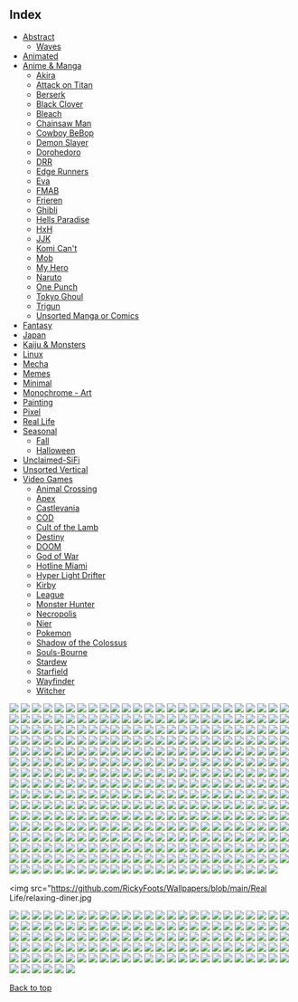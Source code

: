 
## Index

- [Abstract](https://github.com/RickyFoots/Wallpapers/blob/main/zz%20pages%20zz/Abstract.md)
  - [Waves](https://github.com/RickyFoots/Wallpapers/blob/main/zz%20pages%20zz/Waves.md)
- [Animated](https://github.com/RickyFoots/Wallpapers/blob/main/zz%20pages%20zz/Animated.md)
- [Anime & Manga](https://github.com/RickyFoots/Wallpapers/blob/main/zz%20pages%20zz/Anime-&-Manga.md)
  - [Akira](https://github.com/RickyFoots/Wallpapers/blob/main/zz%20pages%20zz/Akira.md)
  - [Attack on Titan](https://github.com/RickyFoots/Wallpapers/blob/main/zz%20pages%20zz/Attack-on-Titan.md)
  - [Berserk](https://github.com/RickyFoots/Wallpapers/blob/main/zz%20pages%20zz/Berserk.md)
  - [Black Clover](https://github.com/RickyFoots/Wallpapers/blob/main/zz%20pages%20zz/Black-Clover.md)
  - [Bleach](https://github.com/RickyFoots/Wallpapers/blob/main/zz%20pages%20zz/Bleach.md)
  - [Chainsaw Man](https://github.com/RickyFoots/Wallpapers/blob/main/zz%20pages%20zz/Chainsaw-Man.md)
  - [Cowboy BeBop](https://github.com/RickyFoots/Wallpapers/blob/main/zz%20pages%20zz/Cowboy-BeBop.md)
  - [Demon Slayer](https://github.com/RickyFoots/Wallpapers/blob/main/zz%20pages%20zz/Demon-Slayer.md)
  - [Dorohedoro](https://github.com/RickyFoots/Wallpapers/blob/main/zz%20pages%20zz/Dorohedoro.md)
  - [DRR](https://github.com/RickyFoots/Wallpapers/blob/main/zz%20pages%20zz/DRR.md)
  - [Edge Runners](https://github.com/RickyFoots/Wallpapers/blob/main/zz%20pages%20zz/Edge-Runners.md)
  - [Eva](https://github.com/RickyFoots/Wallpapers/blob/main/zz%20pages%20zz/Eva.md)
  - [FMAB](https://github.com/RickyFoots/Wallpapers/blob/main/zz%20pages%20zz/FMAB.md)
  - [Frieren](https://github.com/RickyFoots/Wallpapers/blob/main/zz%20pages%20zz/Frieren.md)
  - [Ghibli](https://github.com/RickyFoots/Wallpapers/blob/main/zz%20pages%20zz/Ghibli.md)
  - [Hells Paradise](https://github.com/RickyFoots/Wallpapers/blob/main/zz%20pages%20zz/Hells-Paradise.md)
  - [HxH](https://github.com/RickyFoots/Wallpapers/blob/main/zz%20pages%20zz/HxH.md)
  - [JJK](https://github.com/RickyFoots/Wallpapers/blob/main/zz%20pages%20zz/JJK.md)
  - [Komi Can't](https://github.com/RickyFoots/Wallpapers/blob/main/zz%20pages%20zz/Komi-Can't.md)
  - [Mob](https://github.com/RickyFoots/Wallpapers/blob/main/zz%20pages%20zz/Mob.md)
  - [My Hero](https://github.com/RickyFoots/Wallpapers/blob/main/zz%20pages%20zz/My-Hero.md)
  - [Naruto](https://github.com/RickyFoots/Wallpapers/blob/main/zz%20pages%20zz/Naruto.md)
  - [One Punch](https://github.com/RickyFoots/Wallpapers/blob/main/zz%20pages%20zz/One-Punch.md)
  - [Tokyo Ghoul](https://github.com/RickyFoots/Wallpapers/blob/main/zz%20pages%20zz/Tokyo-Ghoul.md)
  - [Trigun](https://github.com/RickyFoots/Wallpapers/blob/main/zz%20pages%20zz/Trigun.md)
  - [Unsorted Manga or Comics](https://github.com/RickyFoots/Wallpapers/blob/main/zz%20pages%20zz/Unsorted-Manga-or-Comics.md)
- [Fantasy](https://github.com/RickyFoots/Wallpapers/blob/main/zz%20pages%20zz/Fantasy.md)
- [Japan](https://github.com/RickyFoots/Wallpapers/blob/main/zz%20pages%20zz/Japan.md)
- [Kaiju & Monsters](https://github.com/RickyFoots/Wallpapers/blob/main/zz%20pages%20zz/Kaiju-&-Monsters.md)
- [Linux](https://github.com/RickyFoots/Wallpapers/blob/main/zz%20pages%20zz/Linux.md)
- [Mecha](https://github.com/RickyFoots/Wallpapers/blob/main/zz%20pages%20zz/Mecha.md)
- [Memes](https://github.com/RickyFoots/Wallpapers/blob/main/zz%20pages%20zz/Memes.md)
- [Minimal](https://github.com/RickyFoots/Wallpapers/blob/main/zz%20pages%20zz/Minimal.md)
- [Monochrome - Art](https://github.com/RickyFoots/Wallpapers/blob/main/zz%20pages%20zz/Monochrome-Art.md)
- [Painting](https://github.com/RickyFoots/Wallpapers/blob/main/zz%20pages%20zz/Painting.md)
- [Pixel](https://github.com/RickyFoots/Wallpapers/blob/main/zz%20pages%20zz/Pixel.md)
- [Real Life](https://github.com/RickyFoots/Wallpapers/blob/main/zz%20pages%20zz/Real-Life.md)
- [Seasonal](https://github.com/RickyFoots/Wallpapers/blob/main/zz%20pages%20zz/Seasonal.md)
  - [Fall](https://github.com/RickyFoots/Wallpapers/blob/main/zz%20pages%20zz/Fall.md)
  - [Halloween](https://github.com/RickyFoots/Wallpapers/blob/main/zz%20pages%20zz/Halloween.md)
- [Unclaimed-SiFi](https://github.com/RickyFoots/Wallpapers/blob/main/zz%20pages%20zz/Unclaimed-SiFi.md)
- [Unsorted Vertical](https://github.com/RickyFoots/Wallpapers/blob/main/zz%20pages%20zz/Unsorted-Vertical.md)
- [Video Games](https://github.com/RickyFoots/Wallpapers/blob/main/zz%20pages%20zz/Video-Games.md)
  - [Animal Crossing](https://github.com/RickyFoots/Wallpapers/blob/main/zz%20pages%20zz/Animal-Crossing.md)
  - [Apex](https://github.com/RickyFoots/Wallpapers/blob/main/zz%20pages%20zz/Apex.md)
  - [Castlevania](https://github.com/RickyFoots/Wallpapers/blob/main/zz%20pages%20zz/Castlevania.md)
  - [COD](https://github.com/RickyFoots/Wallpapers/blob/main/zz%20pages%20zz/COD.md)
  - [Cult of the Lamb](https://github.com/RickyFoots/Wallpapers/blob/main/zz%20pages%20zz/Cult-of-the-Lamb.md)
  - [Destiny](https://github.com/RickyFoots/Wallpapers/blob/main/zz%20pages%20zz/Destiny.md)
  - [DOOM](https://github.com/RickyFoots/Wallpapers/blob/main/zz%20pages%20zz/DOOM.md)
  - [God of War](https://github.com/RickyFoots/Wallpapers/blob/main/zz%20pages%20zz/God-of-War.md)
  - [Hotline Miami](https://github.com/RickyFoots/Wallpapers/blob/main/zz%20pages%20zz/Hotline-Miami.md)
  - [Hyper Light Drifter](https://github.com/RickyFoots/Wallpapers/blob/main/zz%20pages%20zz/Hyper-Light-Drifter.md)
  - [Kirby](https://github.com/RickyFoots/Wallpapers/blob/main/zz%20pages%20zz/Kirby.md)
  - [League](https://github.com/RickyFoots/Wallpapers/blob/main/zz%20pages%20zz/League.md)
  - [Monster Hunter](https://github.com/RickyFoots/Wallpapers/blob/main/zz%20pages%20zz/Monster-Hunter.md)
  - [Necropolis](https://github.com/RickyFoots/Wallpapers/blob/main/zz%20pages%20zz/Necropolis.md)
  - [Nier](https://github.com/RickyFoots/Wallpapers/blob/main/zz%20pages%20zz/Nier.md)
  - [Pokemon](https://github.com/RickyFoots/Wallpapers/blob/main/zz%20pages%20zz/Pokemon.md)
  - [Shadow of the Colossus](https://github.com/RickyFoots/Wallpapers/blob/main/zz%20pages%20zz/Shadow-of-the-Colossus.md)
  - [Souls-Bourne](https://github.com/RickyFoots/Wallpapers/blob/main/zz%20pages%20zz/Souls-Bourne.md)
  - [Stardew](https://github.com/RickyFoots/Wallpapers/blob/main/zz%20pages%20zz/Stardew.md)
  - [Starfield](https://github.com/RickyFoots/Wallpapers/blob/main/zz%20pages%20zz/Starfield.md)
  - [Wayfinder](https://github.com/RickyFoots/Wallpapers/blob/main/zz%20pages%20zz/Wayfinder.md)
  - [Witcher](https://github.com/RickyFoots/Wallpapers/blob/main/zz%20pages%20zz/Witcher.md)

</h1>

<img src="https://github.com/RickyFoots/Wallpapers/blob/main/Real Life/0003adef2077d0934e691e48482106df.jpg">

<img src="https://github.com/RickyFoots/Wallpapers/blob/main/Real Life/0047.jpg">

<img src="https://github.com/RickyFoots/Wallpapers/blob/main/Real Life/0054.jpg">

<img src="https://github.com/RickyFoots/Wallpapers/blob/main/Real Life/0e3625e5d5bde6b6121d4fde3965296f.jpg">

<img src="https://github.com/RickyFoots/Wallpapers/blob/main/Real Life/15.png">

<img src="https://github.com/RickyFoots/Wallpapers/blob/main/Real Life/1574706824146.jpg">

<img src="https://github.com/RickyFoots/Wallpapers/blob/main/Real Life/1645122906849.jpg">

<img src="https://github.com/RickyFoots/Wallpapers/blob/main/Real Life/1657806675179.jpg">

<img src="https://github.com/RickyFoots/Wallpapers/blob/main/Real Life/1661966120231932.jpg">

<img src="https://github.com/RickyFoots/Wallpapers/blob/main/Real Life/1683408835959986.jpg">

<img src="https://github.com/RickyFoots/Wallpapers/blob/main/Real Life/1684816030898805.jpg">

<img src="https://github.com/RickyFoots/Wallpapers/blob/main/Real Life/175fe5597b12c33ba7c9864404772bbd.jpg">

<img src="https://github.com/RickyFoots/Wallpapers/blob/main/Real Life/1H.jpg">

<img src="https://github.com/RickyFoots/Wallpapers/blob/main/Real Life/1jznxzg7jaw81.jpg">

<img src="https://github.com/RickyFoots/Wallpapers/blob/main/Real Life/2 - DEl93OU-dark.jpg">

<img src="https://github.com/RickyFoots/Wallpapers/blob/main/Real Life/2 - DEl93OU.jpg">

<img src="https://github.com/RickyFoots/Wallpapers/blob/main/Real Life/2.jpg">

<img src="https://github.com/RickyFoots/Wallpapers/blob/main/Real Life/20220519_140541.jpg">

<img src="https://github.com/RickyFoots/Wallpapers/blob/main/Real Life/2023-03-07_00.png">

<img src="https://github.com/RickyFoots/Wallpapers/blob/main/Real Life/20230511_1827_Photography (1).jpg">

<img src="https://github.com/RickyFoots/Wallpapers/blob/main/Real Life/20230511_1827_Photography (2).jpg">

<img src="https://github.com/RickyFoots/Wallpapers/blob/main/Real Life/20230511_1827_Photography.jpg">

<img src="https://github.com/RickyFoots/Wallpapers/blob/main/Real Life/27r8pdbrev0a1.png">

<img src="https://github.com/RickyFoots/Wallpapers/blob/main/Real Life/2911555.png">

<img src="https://github.com/RickyFoots/Wallpapers/blob/main/Real Life/29222227855_51f0ee1091_k.jpg">

<img src="https://github.com/RickyFoots/Wallpapers/blob/main/Real Life/3 - DhGgOp7.jpg">

<img src="https://github.com/RickyFoots/Wallpapers/blob/main/Real Life/3.jpg">

<img src="https://github.com/RickyFoots/Wallpapers/blob/main/Real Life/3096067.jpg">

<img src="https://github.com/RickyFoots/Wallpapers/blob/main/Real Life/4 - b24Q8oE.jpg">

<img src="https://github.com/RickyFoots/Wallpapers/blob/main/Real Life/4.jpg">

<img src="https://github.com/RickyFoots/Wallpapers/blob/main/Real Life/5 - uCrGTLP.jpg">

<img src="https://github.com/RickyFoots/Wallpapers/blob/main/Real Life/5.jpg">

<img src="https://github.com/RickyFoots/Wallpapers/blob/main/Real Life/6 - Y7rYZHm.jpg">

<img src="https://github.com/RickyFoots/Wallpapers/blob/main/Real Life/6.jpg">

<img src="https://github.com/RickyFoots/Wallpapers/blob/main/Real Life/651c1a6.jpg">

<img src="https://github.com/RickyFoots/Wallpapers/blob/main/Real Life/7 - uieCiSk.jpg">

<img src="https://github.com/RickyFoots/Wallpapers/blob/main/Real Life/79e2636d1d332ab50d4316ce31d7df4b.jpg">

<img src="https://github.com/RickyFoots/Wallpapers/blob/main/Real Life/85cd66f9f22aa437d1cbed98f661d0cc.jpg">

<img src="https://github.com/RickyFoots/Wallpapers/blob/main/Real Life/9 - Ua3eIkp.jpg">

<img src="https://github.com/RickyFoots/Wallpapers/blob/main/Real Life/91bafa0.jpg">

<img src="https://github.com/RickyFoots/Wallpapers/blob/main/Real Life/94SjZ0A.jpeg">

<img src="https://github.com/RickyFoots/Wallpapers/blob/main/Real Life/97h72d081th81.jpg">

<img src="https://github.com/RickyFoots/Wallpapers/blob/main/Real Life/BloomingTreeFlowers.jpg">

<img src="https://github.com/RickyFoots/Wallpapers/blob/main/Real Life/BrooklynBridge.jpg">

<img src="https://github.com/RickyFoots/Wallpapers/blob/main/Real Life/Cold Red22123_rectangle.jpg">

<img src="https://github.com/RickyFoots/Wallpapers/blob/main/Real Life/D9xlw7UxTBqQw5sLf8cJ_reef insp-72.jpg">

<img src="https://github.com/RickyFoots/Wallpapers/blob/main/Real Life/Deer.jpg">

<img src="https://github.com/RickyFoots/Wallpapers/blob/main/Real Life/FFW5bbwaAAYexpT.png">

<img src="https://github.com/RickyFoots/Wallpapers/blob/main/Real Life/FFW5bbwaIAEOtCp.png">

<img src="https://github.com/RickyFoots/Wallpapers/blob/main/Real Life/FZgIjCw.png">

<img src="https://github.com/RickyFoots/Wallpapers/blob/main/Real Life/Fall Wallpaper Black And White.jpg">

<img src="https://github.com/RickyFoots/Wallpapers/blob/main/Real Life/Get8WQn.jpeg">

<img src="https://github.com/RickyFoots/Wallpapers/blob/main/Real Life/GloomyWoods.jpg">

<img src="https://github.com/RickyFoots/Wallpapers/blob/main/Real Life/GoldenGate.jpg">

<img src="https://github.com/RickyFoots/Wallpapers/blob/main/Real Life/GreenStreets.jpg">

<img src="https://github.com/RickyFoots/Wallpapers/blob/main/Real Life/Green_Energy.jpg">

<img src="https://github.com/RickyFoots/Wallpapers/blob/main/Real Life/IMG_1884.jpg">

<img src="https://github.com/RickyFoots/Wallpapers/blob/main/Real Life/IMG_20210318_132240.jpg">

<img src="https://github.com/RickyFoots/Wallpapers/blob/main/Real Life/IMG_20221019_063833_394.jpg">

<img src="https://github.com/RickyFoots/Wallpapers/blob/main/Real Life/ImperialFlowers.jpg">

<img src="https://github.com/RickyFoots/Wallpapers/blob/main/Real Life/JapaneseStreetView.jpg">

<img src="https://github.com/RickyFoots/Wallpapers/blob/main/Real Life/Lnka4.jpg">

<img src="https://github.com/RickyFoots/Wallpapers/blob/main/Real Life/MacroOnBlue.jpg">

<img src="https://github.com/RickyFoots/Wallpapers/blob/main/Real Life/Midmorning Stadium.jpg">

<img src="https://github.com/RickyFoots/Wallpapers/blob/main/Real Life/MoarBeach.jpg">

<img src="https://github.com/RickyFoots/Wallpapers/blob/main/Real Life/MountainDark.jpg">

<img src="https://github.com/RickyFoots/Wallpapers/blob/main/Real Life/NewYork.jpg">

<img src="https://github.com/RickyFoots/Wallpapers/blob/main/Real Life/New_York.jpg">

<img src="https://github.com/RickyFoots/Wallpapers/blob/main/Real Life/Spring.jpg">

<img src="https://github.com/RickyFoots/Wallpapers/blob/main/Real Life/Sprouting_Leaves.jpg">

<img src="https://github.com/RickyFoots/Wallpapers/blob/main/Real Life/Stones.jpg">

<img src="https://github.com/RickyFoots/Wallpapers/blob/main/Real Life/WarmCityscape.png">

<img src="https://github.com/RickyFoots/Wallpapers/blob/main/Real Life/Widgets_pt._1_1.png">

<img src="https://github.com/RickyFoots/Wallpapers/blob/main/Real Life/Xero1.jpg">

<img src="https://github.com/RickyFoots/Wallpapers/blob/main/Real Life/a.jpg">

<img src="https://github.com/RickyFoots/Wallpapers/blob/main/Real Life/a3beskyzmbr81.jpeg">

<img src="https://github.com/RickyFoots/Wallpapers/blob/main/Real Life/a6b280e04110f46b282e81d442c83620.jpg">

<img src="https://github.com/RickyFoots/Wallpapers/blob/main/Real Life/aaron-alvarado-OZSNnAU5RPk-unsplash.jpg">

<img src="https://github.com/RickyFoots/Wallpapers/blob/main/Real Life/adrian-regeci-LR5-H-gLAhE-unsplash.jpg">

<img src="https://github.com/RickyFoots/Wallpapers/blob/main/Real Life/aesthetic-moon-wallpaper-desktop.jpg">

<img src="https://github.com/RickyFoots/Wallpapers/blob/main/Real Life/ales-krivec-3sBnJqI8LXo-unsplash.jpg">

<img src="https://github.com/RickyFoots/Wallpapers/blob/main/Real Life/alex-bierwagen-Uuz7yti7SQA-unsplash.jpg">

<img src="https://github.com/RickyFoots/Wallpapers/blob/main/Real Life/alex-blajan-Yeg0Od9_69I-unsplash.jpg">

<img src="https://github.com/RickyFoots/Wallpapers/blob/main/Real Life/alexander-montes-Qv79akqGQt0-unsplash.jpg">

<img src="https://github.com/RickyFoots/Wallpapers/blob/main/Real Life/alexander-montes-Uj-_XNXk210-unsplash.jpg">

<img src="https://github.com/RickyFoots/Wallpapers/blob/main/Real Life/alexander-shatov-PHH_0uw9-Qw-unsplash.jpg">

<img src="https://github.com/RickyFoots/Wallpapers/blob/main/Real Life/ameen-fahmy-mXpTl4jNKiA-unsplash.jpg">

<img src="https://github.com/RickyFoots/Wallpapers/blob/main/Real Life/andrea-ferrario-3BfFa7rwqwM-unsplash.jpg">

<img src="https://github.com/RickyFoots/Wallpapers/blob/main/Real Life/andrea-tummons-1wrjYqLqn8c-unsplash.jpg">

<img src="https://github.com/RickyFoots/Wallpapers/blob/main/Real Life/andrea-tummons-oPW-njJj1oM-unsplash.jpg">

<img src="https://github.com/RickyFoots/Wallpapers/blob/main/Real Life/andrew-schultz-EAlbsTo6nuQ-unsplash.jpg">

<img src="https://github.com/RickyFoots/Wallpapers/blob/main/Real Life/andrey-konstantinov-drir5tDCWF4-unsplash.jpg">

<img src="https://github.com/RickyFoots/Wallpapers/blob/main/Real Life/anita-austvika-79pflgKIXhE-unsplash.jpg">

<img src="https://github.com/RickyFoots/Wallpapers/blob/main/Real Life/anna-kovalova-OEyw-6ZDR-U-unsplash.jpg">

<img src="https://github.com/RickyFoots/Wallpapers/blob/main/Real Life/annie-spratt-5KNecHxjTnI-unsplash.jpg">

<img src="https://github.com/RickyFoots/Wallpapers/blob/main/Real Life/annie-spratt-J4gm_1GKfAA-unsplash.jpg">

<img src="https://github.com/RickyFoots/Wallpapers/blob/main/Real Life/annie-spratt-KQ6sO8m1ZDE-unsplash.jpg">

<img src="https://github.com/RickyFoots/Wallpapers/blob/main/Real Life/annie-spratt-RULfLQOf5xU-unsplash.jpg">

<img src="https://github.com/RickyFoots/Wallpapers/blob/main/Real Life/annie-spratt-V5bwp9IJrCI-unsplash.jpg">

<img src="https://github.com/RickyFoots/Wallpapers/blob/main/Real Life/annie-spratt-X93dIa5APEI-unsplash.jpg">

<img src="https://github.com/RickyFoots/Wallpapers/blob/main/Real Life/annie-spratt-c4zairjiKSs-unsplash.jpg">

<img src="https://github.com/RickyFoots/Wallpapers/blob/main/Real Life/annie-spratt-gBj3ALJ2uUE-unsplash.jpg">

<img src="https://github.com/RickyFoots/Wallpapers/blob/main/Real Life/annie-spratt-hEDwwsfES2w-unsplash.jpg">

<img src="https://github.com/RickyFoots/Wallpapers/blob/main/Real Life/annie-spratt-r9eIL7jtenc-unsplash.jpg">

<img src="https://github.com/RickyFoots/Wallpapers/blob/main/Real Life/annie-spratt-tODXQIEAh9M-unsplash.jpg">

<img src="https://github.com/RickyFoots/Wallpapers/blob/main/Real Life/annie-spratt-x8R2oSWZRSE-unsplash.jpg">

<img src="https://github.com/RickyFoots/Wallpapers/blob/main/Real Life/anthony-delanoix-Aa8_X_YgrO4-unsplash.jpg">

<img src="https://github.com/RickyFoots/Wallpapers/blob/main/Real Life/architecture-upwards.jpg">

<img src="https://github.com/RickyFoots/Wallpapers/blob/main/Real Life/archlabs.jpg">

<img src="https://github.com/RickyFoots/Wallpapers/blob/main/Real Life/ashwini-chaudhary-monty-RyxqtBCH7NU-unsplash.jpg">

<img src="https://github.com/RickyFoots/Wallpapers/blob/main/Real Life/ashwini-chaudhary-monty-dAvJGJ54g5s-unsplash.jpg">

<img src="https://github.com/RickyFoots/Wallpapers/blob/main/Real Life/atanas-tsvetkov-9UZAgReiE0Y-unsplash.jpg">

<img src="https://github.com/RickyFoots/Wallpapers/blob/main/Real Life/b9ecf7d2ca5e96a5b63cfaacd54fa3d6.jpg">

<img src="https://github.com/RickyFoots/Wallpapers/blob/main/Real Life/background-flower.png">

<img src="https://github.com/RickyFoots/Wallpapers/blob/main/Real Life/bady-abbas-XAkPN7aEGJM-unsplash.jpg">

<img src="https://github.com/RickyFoots/Wallpapers/blob/main/Real Life/basil-lade-tDwc_wK57Pk-unsplash.jpg">

<img src="https://github.com/RickyFoots/Wallpapers/blob/main/Real Life/bat-swarm.jpg">

<img src="https://github.com/RickyFoots/Wallpapers/blob/main/Real Life/beach-seagul.jpg">

<img src="https://github.com/RickyFoots/Wallpapers/blob/main/Real Life/beach.jpg">

<img src="https://github.com/RickyFoots/Wallpapers/blob/main/Real Life/beach_landscape.png">

<img src="https://github.com/RickyFoots/Wallpapers/blob/main/Real Life/berries.jpg">

<img src="https://github.com/RickyFoots/Wallpapers/blob/main/Real Life/bike-in-eurpoe.jpg">

<img src="https://github.com/RickyFoots/Wallpapers/blob/main/Real Life/black_and_white_hill_julia_craice.jpg">

<img src="https://github.com/RickyFoots/Wallpapers/blob/main/Real Life/black_mountain_ivana_cajina.jpg">

<img src="https://github.com/RickyFoots/Wallpapers/blob/main/Real Life/blake-verdoorn-NXciM5wByZg-unsplash.jpg">

<img src="https://github.com/RickyFoots/Wallpapers/blob/main/Real Life/blue-river.png">

<img src="https://github.com/RickyFoots/Wallpapers/blob/main/Real Life/bluemtn_01_d.jpg">

<img src="https://github.com/RickyFoots/Wallpapers/blob/main/Real Life/boats_nyhavn_denmark_john_towner.jpg">

<img src="https://github.com/RickyFoots/Wallpapers/blob/main/Real Life/boris-m-UAzycY5r2-c-unsplash.jpg">

<img src="https://github.com/RickyFoots/Wallpapers/blob/main/Real Life/bottomless.jpg">

<img src="https://github.com/RickyFoots/Wallpapers/blob/main/Real Life/bouquet.jpg">

<img src="https://github.com/RickyFoots/Wallpapers/blob/main/Real Life/brian-patrick-tagalog-_8hGFBxWD0A-unsplash.jpg">

<img src="https://github.com/RickyFoots/Wallpapers/blob/main/Real Life/bridge_stream_cascade_384024_3840x2160.jpg">

<img src="https://github.com/RickyFoots/Wallpapers/blob/main/Real Life/buildings_terrance_raper.jpg">

<img src="https://github.com/RickyFoots/Wallpapers/blob/main/Real Life/bulbs.jpg">

<img src="https://github.com/RickyFoots/Wallpapers/blob/main/Real Life/burnt-clouds.png">

<img src="https://github.com/RickyFoots/Wallpapers/blob/main/Real Life/c994e791fff1d842f0090d57ce927b24.jpg">

<img src="https://github.com/RickyFoots/Wallpapers/blob/main/Real Life/cameron-foth-xU5Sr5Vs6ak-unsplash.jpg">

<img src="https://github.com/RickyFoots/Wallpapers/blob/main/Real Life/camille-orgel-LFUENr5bh1A-unsplash.jpg">

<img src="https://github.com/RickyFoots/Wallpapers/blob/main/Real Life/canazei_granite_ridges.jpg">

<img src="https://github.com/RickyFoots/Wallpapers/blob/main/Real Life/canyon.png">

<img src="https://github.com/RickyFoots/Wallpapers/blob/main/Real Life/carmine-de-fazio-3ytjETpQMNY-unsplash.jpg">

<img src="https://github.com/RickyFoots/Wallpapers/blob/main/Real Life/cascading-fog.jpg">

<img src="https://github.com/RickyFoots/Wallpapers/blob/main/Real Life/caseen-kyle-registos-JOTO7YjLiO0-unsplash.jpg">

<img src="https://github.com/RickyFoots/Wallpapers/blob/main/Real Life/castle-perspective.png">

<img src="https://github.com/RickyFoots/Wallpapers/blob/main/Real Life/cat-in-box.jpg">

<img src="https://github.com/RickyFoots/Wallpapers/blob/main/Real Life/catalin-sandru-Amn5SmeO-uA-unsplash.jpg">

<img src="https://github.com/RickyFoots/Wallpapers/blob/main/Real Life/cesira-alvarado-SsgCQtKs8lY-unsplash.jpg">

<img src="https://github.com/RickyFoots/Wallpapers/blob/main/Real Life/checkered-building.jpg">

<img src="https://github.com/RickyFoots/Wallpapers/blob/main/Real Life/cherry-blossom-white.jpg">

<img src="https://github.com/RickyFoots/Wallpapers/blob/main/Real Life/cherry-blue.jpg">

<img src="https://github.com/RickyFoots/Wallpapers/blob/main/Real Life/city-at-night.jpg">

<img src="https://github.com/RickyFoots/Wallpapers/blob/main/Real Life/city.jpg">

<img src="https://github.com/RickyFoots/Wallpapers/blob/main/Real Life/city_rocks_mountains_134667_1920x1080.jpg">

<img src="https://github.com/RickyFoots/Wallpapers/blob/main/Real Life/city_scape.jpg">

<img src="https://github.com/RickyFoots/Wallpapers/blob/main/Real Life/citylights.jpg">

<img src="https://github.com/RickyFoots/Wallpapers/blob/main/Real Life/claire-brear-3KNUXqMgr4c-unsplash.jpg">

<img src="https://github.com/RickyFoots/Wallpapers/blob/main/Real Life/clay-banks-0hG9jeO74-w-unsplash.jpg">

<img src="https://github.com/RickyFoots/Wallpapers/blob/main/Real Life/clay-banks-u27Rrbs9Dwc-unsplash.jpg">

<img src="https://github.com/RickyFoots/Wallpapers/blob/main/Real Life/cliffside.png">

<img src="https://github.com/RickyFoots/Wallpapers/blob/main/Real Life/cloudy.jpg">

<img src="https://github.com/RickyFoots/Wallpapers/blob/main/Real Life/cody-gallo-yRQ-7fCJgWI-unsplash.jpg">

<img src="https://github.com/RickyFoots/Wallpapers/blob/main/Real Life/colin-cypher-2DvgHY6Dros-unsplash.jpg">

<img src="https://github.com/RickyFoots/Wallpapers/blob/main/Real Life/colourful-place.jpg">

<img src="https://github.com/RickyFoots/Wallpapers/blob/main/Real Life/cotton-candy-clouds.jpg">

<img src="https://github.com/RickyFoots/Wallpapers/blob/main/Real Life/d8342a979229ba44152b47cce59ccda4.jpg">

<img src="https://github.com/RickyFoots/Wallpapers/blob/main/Real Life/daisy2.jpg">

<img src="https://github.com/RickyFoots/Wallpapers/blob/main/Real Life/daniel-plan-Vw6PwmjrtiE-unsplash.jpg">

<img src="https://github.com/RickyFoots/Wallpapers/blob/main/Real Life/daniel-svoboda-Oru9FY1X7eg-unsplash.jpg">

<img src="https://github.com/RickyFoots/Wallpapers/blob/main/Real Life/dark-city.png">

<img src="https://github.com/RickyFoots/Wallpapers/blob/main/Real Life/dark-muted-bush-green-pastel.jpg">

<img src="https://github.com/RickyFoots/Wallpapers/blob/main/Real Life/dark-wall-empty-room-with-plants-floor-3d-rendering.jpg">

<img src="https://github.com/RickyFoots/Wallpapers/blob/main/Real Life/dawid-zawila-duADlJvRI7Y-unsplash.jpg">

<img src="https://github.com/RickyFoots/Wallpapers/blob/main/Real Life/death_valley_jeremy_bishop.jpg">

<img src="https://github.com/RickyFoots/Wallpapers/blob/main/Real Life/denny-muller-zgrakjjOfGk-unsplash.jpg">

<img src="https://github.com/RickyFoots/Wallpapers/blob/main/Real Life/derek-story-arxL6nIJ7_A-unsplash.jpg">

<img src="https://github.com/RickyFoots/Wallpapers/blob/main/Real Life/dorian-przystalski-UDy3uvI5DaI-unsplash.jpg">

<img src="https://github.com/RickyFoots/Wallpapers/blob/main/Real Life/download.png">

<img src="https://github.com/RickyFoots/Wallpapers/blob/main/Real Life/download_1.png">

<img src="https://github.com/RickyFoots/Wallpapers/blob/main/Real Life/emma-steinhobel-uYyK5wQwvS8-unsplash.jpg">

<img src="https://github.com/RickyFoots/Wallpapers/blob/main/Real Life/empty-living-room-with-blue-sofa-plants-table-empty-white-wall-background-3d-rendering.jpg">

<img src="https://github.com/RickyFoots/Wallpapers/blob/main/Real Life/emre-EfyQXFzu8Nw-unsplash.jpg">

<img src="https://github.com/RickyFoots/Wallpapers/blob/main/Real Life/english-taxi.jpg">

<img src="https://github.com/RickyFoots/Wallpapers/blob/main/Real Life/eos-mimo.jpg">

<img src="https://github.com/RickyFoots/Wallpapers/blob/main/Real Life/erwan-hesry-1bnBaJ3iBTg-unsplash.jpg">

<img src="https://github.com/RickyFoots/Wallpapers/blob/main/Real Life/erwan-hesry-3YG0XUoK9Hg-unsplash.jpg">

<img src="https://github.com/RickyFoots/Wallpapers/blob/main/Real Life/erwan-hesry-KjKrSyvQuBE-unsplash.jpg">

<img src="https://github.com/RickyFoots/Wallpapers/blob/main/Real Life/erwan-hesry-SeT4jO19Y6E-unsplash.jpg">

<img src="https://github.com/RickyFoots/Wallpapers/blob/main/Real Life/erwan-hesry-WIdhyut3bp4-unsplash.jpg">

<img src="https://github.com/RickyFoots/Wallpapers/blob/main/Real Life/erwan-hesry-a8BgHxXpFpI-unsplash.jpg">

<img src="https://github.com/RickyFoots/Wallpapers/blob/main/Real Life/erwan-hesry-aCtpKD75QIY-unsplash.jpg">

<img src="https://github.com/RickyFoots/Wallpapers/blob/main/Real Life/erwan-hesry-g7xx-luCBdA-unsplash.jpg">

<img src="https://github.com/RickyFoots/Wallpapers/blob/main/Real Life/evening-sky.png">

<img src="https://github.com/RickyFoots/Wallpapers/blob/main/Real Life/everforest-fog-2.jpg">

<img src="https://github.com/RickyFoots/Wallpapers/blob/main/Real Life/everforest_mountain_range.jpeg">

<img src="https://github.com/RickyFoots/Wallpapers/blob/main/Real Life/extra-10.png">

<img src="https://github.com/RickyFoots/Wallpapers/blob/main/Real Life/extra-11.jpg">

<img src="https://github.com/RickyFoots/Wallpapers/blob/main/Real Life/extra-12.jpg">

<img src="https://github.com/RickyFoots/Wallpapers/blob/main/Real Life/f61e94638101b3a1c6725be188e7a737.jpg">

<img src="https://github.com/RickyFoots/Wallpapers/blob/main/Real Life/fRnEbnc.jpeg">

<img src="https://github.com/RickyFoots/Wallpapers/blob/main/Real Life/fabrizio-conti-T6OZ_Mf1fHQ-unsplash.jpg">

<img src="https://github.com/RickyFoots/Wallpapers/blob/main/Real Life/fabrizio-conti.jpg">

<img src="https://github.com/RickyFoots/Wallpapers/blob/main/Real Life/faded-mountains.jpg">

<img src="https://github.com/RickyFoots/Wallpapers/blob/main/Real Life/fear.png">

<img src="https://github.com/RickyFoots/Wallpapers/blob/main/Real Life/federico-di-dio-photography-EiFLZuM2Quw-unsplash.jpg">

<img src="https://github.com/RickyFoots/Wallpapers/blob/main/Real Life/flamingo_birds_pond.jpg">

<img src="https://github.com/RickyFoots/Wallpapers/blob/main/Real Life/florian-olivo-61R7g-mXxiM-unsplash.jpg">

<img src="https://github.com/RickyFoots/Wallpapers/blob/main/Real Life/florian-olivo-EIlYEtih0v8-unsplash.jpg">

<img src="https://github.com/RickyFoots/Wallpapers/blob/main/Real Life/florian-olivo-Xdtsflkdi0M-unsplash.jpg">

<img src="https://github.com/RickyFoots/Wallpapers/blob/main/Real Life/florian-olivo-s-nQETq05bE-unsplash.jpg">

<img src="https://github.com/RickyFoots/Wallpapers/blob/main/Real Life/flower-plant-petal.jpg">

<img src="https://github.com/RickyFoots/Wallpapers/blob/main/Real Life/flowerarc.jpg">

<img src="https://github.com/RickyFoots/Wallpapers/blob/main/Real Life/flowers-on-pond.png">

<img src="https://github.com/RickyFoots/Wallpapers/blob/main/Real Life/flowers.jpg">

<img src="https://github.com/RickyFoots/Wallpapers/blob/main/Real Life/fog-forest-1.jpg">

<img src="https://github.com/RickyFoots/Wallpapers/blob/main/Real Life/fog-forest-2.jpg">

<img src="https://github.com/RickyFoots/Wallpapers/blob/main/Real Life/fog-forest.png">

<img src="https://github.com/RickyFoots/Wallpapers/blob/main/Real Life/fog-sea.jpg">

<img src="https://github.com/RickyFoots/Wallpapers/blob/main/Real Life/fog_on_mountain.jpg">

<img src="https://github.com/RickyFoots/Wallpapers/blob/main/Real Life/fog_yosemite_valley_john_towner.jpg">

<img src="https://github.com/RickyFoots/Wallpapers/blob/main/Real Life/foggy-forest-01-everforest.jpg">

<img src="https://github.com/RickyFoots/Wallpapers/blob/main/Real Life/forest-foggy-1.jpg">

<img src="https://github.com/RickyFoots/Wallpapers/blob/main/Real Life/forest-moss.jpg">

<img src="https://github.com/RickyFoots/Wallpapers/blob/main/Real Life/forest-river-misty.jpg">

<img src="https://github.com/RickyFoots/Wallpapers/blob/main/Real Life/forest-under-clouds-1287075.jpg">

<img src="https://github.com/RickyFoots/Wallpapers/blob/main/Real Life/forest-valley-mountains.png">

<img src="https://github.com/RickyFoots/Wallpapers/blob/main/Real Life/forrest-cavale-qfmd9bu7IgA-unsplash.jpg">

<img src="https://github.com/RickyFoots/Wallpapers/blob/main/Real Life/fr4zfpfi0vc91.jpg">

<img src="https://github.com/RickyFoots/Wallpapers/blob/main/Real Life/frances-gunn-8BmNurlVR6M-unsplash.jpg">

<img src="https://github.com/RickyFoots/Wallpapers/blob/main/Real Life/francisco-moreno-Yp8s2MLTGJE-unsplash.jpg">

<img src="https://github.com/RickyFoots/Wallpapers/blob/main/Real Life/frozen-waterfall.jpg">

<img src="https://github.com/RickyFoots/Wallpapers/blob/main/Real Life/gas-station-dream.jpg">

<img src="https://github.com/RickyFoots/Wallpapers/blob/main/Real Life/gilberto-olimpio-Hfh8viYL9kA-unsplash.jpg">

<img src="https://github.com/RickyFoots/Wallpapers/blob/main/Real Life/giuseppe-doto-mFK2hnYFvVQ-unsplash.jpg">

<img src="https://github.com/RickyFoots/Wallpapers/blob/main/Real Life/glacier_kilimanjaro_hu_chen.jpg">

<img src="https://github.com/RickyFoots/Wallpapers/blob/main/Real Life/golden-gorge.jpg">

<img src="https://github.com/RickyFoots/Wallpapers/blob/main/Real Life/goofyplants.png">

<img src="https://github.com/RickyFoots/Wallpapers/blob/main/Real Life/gray-horizon.jpg">

<img src="https://github.com/RickyFoots/Wallpapers/blob/main/Real Life/gruvbord.jpg">

<img src="https://github.com/RickyFoots/Wallpapers/blob/main/Real Life/gruvbox-overgrowth.jpg">

<img src="https://github.com/RickyFoots/Wallpapers/blob/main/Real Life/h9xl47mbld851.png">

<img src="https://github.com/RickyFoots/Wallpapers/blob/main/Real Life/half_dome_yosemite_national_park_elle_zhu.jpg">

<img src="https://github.com/RickyFoots/Wallpapers/blob/main/Real Life/harry-singh-qBaZ0nmS2zY-unsplash.jpg">

<img src="https://github.com/RickyFoots/Wallpapers/blob/main/Real Life/home-in-the-woods.jpg">

<img src="https://github.com/RickyFoots/Wallpapers/blob/main/Real Life/house-in-forest.png">

<img src="https://github.com/RickyFoots/Wallpapers/blob/main/Real Life/house.jpg">

<img src="https://github.com/RickyFoots/Wallpapers/blob/main/Real Life/hunter-so-aPSa8EXX6L8-unsplash.jpg">

<img src="https://github.com/RickyFoots/Wallpapers/blob/main/Real Life/huskvarna-sweden.jpg">

<img src="https://github.com/RickyFoots/Wallpapers/blob/main/Real Life/ian-valerio-pPlJrcLvPvw-unsplash.jpg">

<img src="https://github.com/RickyFoots/Wallpapers/blob/main/Real Life/ice.jpg">

<img src="https://github.com/RickyFoots/Wallpapers/blob/main/Real Life/ign_blue.png">

<img src="https://github.com/RickyFoots/Wallpapers/blob/main/Real Life/ign_car.png">

<img src="https://github.com/RickyFoots/Wallpapers/blob/main/Real Life/ign_daisy2.png">

<img src="https://github.com/RickyFoots/Wallpapers/blob/main/Real Life/ign_roses.png">

<img src="https://github.com/RickyFoots/Wallpapers/blob/main/Real Life/inga-shcheglova-CIZvO8VpGFo-unsplash.jpg">

<img src="https://github.com/RickyFoots/Wallpapers/blob/main/Real Life/irina-iriser.png">

<img src="https://github.com/RickyFoots/Wallpapers/blob/main/Real Life/ix4i6vjcsok91.png">

<img src="https://github.com/RickyFoots/Wallpapers/blob/main/Real Life/jake-nebov-oTPtkma3bjw-unsplash.jpg">

<img src="https://github.com/RickyFoots/Wallpapers/blob/main/Real Life/james-lee-gXrjjUlILAY-unsplash.jpg">

<img src="https://github.com/RickyFoots/Wallpapers/blob/main/Real Life/janmayen2.jpg">

<img src="https://github.com/RickyFoots/Wallpapers/blob/main/Real Life/jennifer-chen-444045.jpg">

<img src="https://github.com/RickyFoots/Wallpapers/blob/main/Real Life/jessi-pena-bXD1LRIDKYQ-unsplash.jpg">

<img src="https://github.com/RickyFoots/Wallpapers/blob/main/Real Life/jez-timms-7bVMdNYzH_8-unsplash.jpg">

<img src="https://github.com/RickyFoots/Wallpapers/blob/main/Real Life/joey-huang-VzIKITZA-N0-unsplash.jpg">

<img src="https://github.com/RickyFoots/Wallpapers/blob/main/Real Life/jose-murillo-7x4dOkulU9E-unsplash.jpg">

<img src="https://github.com/RickyFoots/Wallpapers/blob/main/Real Life/joshua_tree_california_alex_kramar.jpg">

<img src="https://github.com/RickyFoots/Wallpapers/blob/main/Real Life/jungle_setting.jpg">

<img src="https://github.com/RickyFoots/Wallpapers/blob/main/Real Life/k7epw1.jpg">

<img src="https://github.com/RickyFoots/Wallpapers/blob/main/Real Life/kal-visuals-a-G0Ma--qbc-unsplash.jpg">

<img src="https://github.com/RickyFoots/Wallpapers/blob/main/Real Life/kal-visuals-bzfxu1sIlPc-unsplash.jpg">

<img src="https://github.com/RickyFoots/Wallpapers/blob/main/Real Life/karina-skrypnik--EQ8L9lY50A-unsplash.jpg">

<img src="https://github.com/RickyFoots/Wallpapers/blob/main/Real Life/karsten-wurth-7BjhtdogU3A-unsplash.jpg">

<img src="https://github.com/RickyFoots/Wallpapers/blob/main/Real Life/karsten-wurth-aZgDHvn6fK8-unsplash.jpg">

<img src="https://github.com/RickyFoots/Wallpapers/blob/main/Real Life/karsten-wurth-b_8eErngWm4-unsplash.jpg">

<img src="https://github.com/RickyFoots/Wallpapers/blob/main/Real Life/kevin-laminto-B2dBrvXZWfk-unsplash.jpg">

<img src="https://github.com/RickyFoots/Wallpapers/blob/main/Real Life/kevin-wolf-BJyjgEdNTPs-unsplash.jpg">

<img src="https://github.com/RickyFoots/Wallpapers/blob/main/Real Life/khusna-faiq-XcK3gINysWk-unsplash.jpg">

<img src="https://github.com/RickyFoots/Wallpapers/blob/main/Real Life/kien-do-uUVkzxDR1D0-unsplash.jpg">

<img src="https://github.com/RickyFoots/Wallpapers/blob/main/Real Life/klim-musalimov-5kjxC9SiwH8-unsplash.jpg">

<img src="https://github.com/RickyFoots/Wallpapers/blob/main/Real Life/klim-musalimov-QvEG1o0YmsA-unsplash.jpg">

<img src="https://github.com/RickyFoots/Wallpapers/blob/main/Real Life/kym-mackinnon-KrrVNx8R640-unsplash.jpg">

<img src="https://github.com/RickyFoots/Wallpapers/blob/main/Real Life/kyoto_streets.png">

<img src="https://github.com/RickyFoots/Wallpapers/blob/main/Real Life/lake.png">

<img src="https://github.com/RickyFoots/Wallpapers/blob/main/Real Life/lantern-woods.jpg">

<img src="https://github.com/RickyFoots/Wallpapers/blob/main/Real Life/latte-art-1.jpg">

<img src="https://github.com/RickyFoots/Wallpapers/blob/main/Real Life/latte-art-2.jpg">

<img src="https://github.com/RickyFoots/Wallpapers/blob/main/Real Life/lava_snow_cliff.jpg">

<img src="https://github.com/RickyFoots/Wallpapers/blob/main/Real Life/le-tan-xKxB_8qXDkk-unsplash.jpg">

<img src="https://github.com/RickyFoots/Wallpapers/blob/main/Real Life/leaves.jpg">

<img src="https://github.com/RickyFoots/Wallpapers/blob/main/Real Life/leif-niemczik-Gp8R_D5klig-unsplash.jpg">

<img src="https://github.com/RickyFoots/Wallpapers/blob/main/Real Life/light.jpg">

<img src="https://github.com/RickyFoots/Wallpapers/blob/main/Real Life/lightblack.png">

<img src="https://github.com/RickyFoots/Wallpapers/blob/main/Real Life/lkapnzfrvst81.jpg">

<img src="https://github.com/RickyFoots/Wallpapers/blob/main/Real Life/macaroons.jpg">

<img src="https://github.com/RickyFoots/Wallpapers/blob/main/Real Life/mahdi-bafande-0Pwzu3Fu0CU-unsplash.jpg">

<img src="https://github.com/RickyFoots/Wallpapers/blob/main/Real Life/malaya-sadler-AyLE8fGt9_k-unsplash.jpg">

<img src="https://github.com/RickyFoots/Wallpapers/blob/main/Real Life/marek-piwnicki-WiZOyYqzUss-unsplash.jpg">

<img src="https://github.com/RickyFoots/Wallpapers/blob/main/Real Life/marek-piwnicki-pRiUWB0YVeQ-unsplash.jpg">

<img src="https://github.com/RickyFoots/Wallpapers/blob/main/Real Life/marivi-pazos-4kX1uoAAohY-unsplash.jpg">

<img src="https://github.com/RickyFoots/Wallpapers/blob/main/Real Life/markus-spiske-XQZ76LwmTAE-unsplash.jpg">

<img src="https://github.com/RickyFoots/Wallpapers/blob/main/Real Life/matador_rocks.jpg">

<img src="https://github.com/RickyFoots/Wallpapers/blob/main/Real Life/matt-antonioli-LQvkqPoDvAc-unsplash.jpg">

<img src="https://github.com/RickyFoots/Wallpapers/blob/main/Real Life/maui.jpg">

<img src="https://github.com/RickyFoots/Wallpapers/blob/main/Real Life/mesa.png">

<img src="https://github.com/RickyFoots/Wallpapers/blob/main/Real Life/michael-benz-IgWNxx7paz4-unsplash.jpg">

<img src="https://github.com/RickyFoots/Wallpapers/blob/main/Real Life/michael-bomke-470306.jpg">

<img src="https://github.com/RickyFoots/Wallpapers/blob/main/Real Life/mist-mountain-1.jpg">

<img src="https://github.com/RickyFoots/Wallpapers/blob/main/Real Life/mist-mountain-2.png">

<img src="https://github.com/RickyFoots/Wallpapers/blob/main/Real Life/misty-mountain.jpg">

<img src="https://github.com/RickyFoots/Wallpapers/blob/main/Real Life/mock-up-living-room-interior-with-armchair-empty-dark-blue-wall-wall-background-3d-rendering.jpg">

<img src="https://github.com/RickyFoots/Wallpapers/blob/main/Real Life/mono-mountain.jpg">

<img src="https://github.com/RickyFoots/Wallpapers/blob/main/Real Life/monochrome-clouds.jpg">

<img src="https://github.com/RickyFoots/Wallpapers/blob/main/Real Life/monochrome-eye-character.png">

<img src="https://github.com/RickyFoots/Wallpapers/blob/main/Real Life/monochrome-mountain-cloud-moon.jpg">

<img src="https://github.com/RickyFoots/Wallpapers/blob/main/Real Life/monochrome-mountains-clouds.jpg">

<img src="https://github.com/RickyFoots/Wallpapers/blob/main/Real Life/mont_des_ranges_saint-colomban-des-villards.jpg">

<img src="https://github.com/RickyFoots/Wallpapers/blob/main/Real Life/moroco.jpg">

<img src="https://github.com/RickyFoots/Wallpapers/blob/main/Real Life/moscow-station.jpg">

<img src="https://github.com/RickyFoots/Wallpapers/blob/main/Real Life/moss.jpg">

<img src="https://github.com/RickyFoots/Wallpapers/blob/main/Real Life/moss_seattle_wa_robert_haverly.jpg">

<img src="https://github.com/RickyFoots/Wallpapers/blob/main/Real Life/mossy-stones.jpg">

<img src="https://github.com/RickyFoots/Wallpapers/blob/main/Real Life/mount_cook_canterbury_jordan_mcgee.jpg">

<img src="https://github.com/RickyFoots/Wallpapers/blob/main/Real Life/mount_cook_canterbury_kuno_schweizer.jpg">

<img src="https://github.com/RickyFoots/Wallpapers/blob/main/Real Life/mountain-jaws.jpg">

<img src="https://github.com/RickyFoots/Wallpapers/blob/main/Real Life/mountain-smoke-1.jpg">

<img src="https://github.com/RickyFoots/Wallpapers/blob/main/Real Life/mountain.jpeg">

<img src="https://github.com/RickyFoots/Wallpapers/blob/main/Real Life/mountain.jpg">

<img src="https://github.com/RickyFoots/Wallpapers/blob/main/Real Life/mountain_scene.jpg">

<img src="https://github.com/RickyFoots/Wallpapers/blob/main/Real Life/mountain_under_fog_2_decollatura_carmine_de_fazio.jpg">

<img src="https://github.com/RickyFoots/Wallpapers/blob/main/Real Life/mountains-real.png">

<img src="https://github.com/RickyFoots/Wallpapers/blob/main/Real Life/mountains.png">

<img src="https://github.com/RickyFoots/Wallpapers/blob/main/Real Life/mtn.jpg">

<img src="https://github.com/RickyFoots/Wallpapers/blob/main/Real Life/museums-of-history-new-south-wales-PU40XfvlrEQ-unsplash.jpg">

<img src="https://github.com/RickyFoots/Wallpapers/blob/main/Real Life/mysterious_light_in_pine_trees_nagy_arnold.jpg">

<img src="https://github.com/RickyFoots/Wallpapers/blob/main/Real Life/nadiia-ploshchenko-D0AyhLJ0PXU-unsplash.jpg">

<img src="https://github.com/RickyFoots/Wallpapers/blob/main/Real Life/nathan-anderson-_zHYUQmWrzk-unsplash.jpg">

<img src="https://github.com/RickyFoots/Wallpapers/blob/main/Real Life/nathan-dumlao-tA90pRfL2gM-unsplash.jpg">

<img src="https://github.com/RickyFoots/Wallpapers/blob/main/Real Life/nature-1.png">

<img src="https://github.com/RickyFoots/Wallpapers/blob/main/Real Life/nature-5.jpg">

<img src="https://github.com/RickyFoots/Wallpapers/blob/main/Real Life/nature-6.jpg">

<img src="https://github.com/RickyFoots/Wallpapers/blob/main/Real Life/nature.jpg">

<img src="https://github.com/RickyFoots/Wallpapers/blob/main/Real Life/naveen-prajapat-eQu4HfK53lk-unsplash.jpg">

<img src="https://github.com/RickyFoots/Wallpapers/blob/main/Real Life/nearmoss.png">

<img src="https://github.com/RickyFoots/Wallpapers/blob/main/Real Life/nick-nice-gPm8h3DS1s4-unsplash.jpg">

<img src="https://github.com/RickyFoots/Wallpapers/blob/main/Real Life/nicolas-houdayer--gxb8dbTxPw-unsplash.jpg">

<img src="https://github.com/RickyFoots/Wallpapers/blob/main/Real Life/night-city.jpg">

<img src="https://github.com/RickyFoots/Wallpapers/blob/main/Real Life/nikhil-kumar-JdPHvI7VF0o-unsplash.jpg">

<img src="https://github.com/RickyFoots/Wallpapers/blob/main/Real Life/nitin-mendekar-O4rpVAyAC3w-unsplash.jpg">

<img src="https://github.com/RickyFoots/Wallpapers/blob/main/Real Life/northern-woods.png">

<img src="https://github.com/RickyFoots/Wallpapers/blob/main/Real Life/ocean.jpg">

<img src="https://github.com/RickyFoots/Wallpapers/blob/main/Real Life/ocean_front_1920x1080.png">

<img src="https://github.com/RickyFoots/Wallpapers/blob/main/Real Life/old-car.png">

<img src="https://github.com/RickyFoots/Wallpapers/blob/main/Real Life/oleg-larkin-_qOk3NzCc5U-unsplash.jpg">

<img src="https://github.com/RickyFoots/Wallpapers/blob/main/Real Life/olga-vilkha-7GZ9-QHlaVc-unsplash.jpg">

<img src="https://github.com/RickyFoots/Wallpapers/blob/main/Real Life/olga-vilkha-uRhOFldnFWg-unsplash.jpg">

<img src="https://github.com/RickyFoots/Wallpapers/blob/main/Real Life/olivier-miche-iIg4F2IWbTM-unsplash.jpg">

<img src="https://github.com/RickyFoots/Wallpapers/blob/main/Real Life/oncoming-dark.jpg">

<img src="https://github.com/RickyFoots/Wallpapers/blob/main/Real Life/open-ocean.jpg">

<img src="https://github.com/RickyFoots/Wallpapers/blob/main/Real Life/oscar-keys-ojVMh1QTVGY-unsplash.jpg">

<img src="https://github.com/RickyFoots/Wallpapers/blob/main/Real Life/out2.png">

<img src="https://github.com/RickyFoots/Wallpapers/blob/main/Real Life/overforest-fog.jpg">

<img src="https://github.com/RickyFoots/Wallpapers/blob/main/Real Life/overlook_1920x1080.png">

<img src="https://github.com/RickyFoots/Wallpapers/blob/main/Real Life/overlookers-colored.jpg">

<img src="https://github.com/RickyFoots/Wallpapers/blob/main/Real Life/overpass-sunset.jpg">

<img src="https://github.com/RickyFoots/Wallpapers/blob/main/Real Life/pagmzD8.jpeg">

<img src="https://github.com/RickyFoots/Wallpapers/blob/main/Real Life/pale-blossoms.jpg">

<img src="https://github.com/RickyFoots/Wallpapers/blob/main/Real Life/palette-city-alt.png">

<img src="https://github.com/RickyFoots/Wallpapers/blob/main/Real Life/palm-leaves.jpg">

<img src="https://github.com/RickyFoots/Wallpapers/blob/main/Real Life/panoramic-mountains-MULTIMONITOR.jpg">

<img src="https://github.com/RickyFoots/Wallpapers/blob/main/Real Life/park-in-city.jpg">

<img src="https://github.com/RickyFoots/Wallpapers/blob/main/Real Life/patricia-oChV7SfgH8g-unsplash.jpg">

<img src="https://github.com/RickyFoots/Wallpapers/blob/main/Real Life/patrick-hendry-37ZuGYD3JOk-unsplash.jpg">

<img src="https://github.com/RickyFoots/Wallpapers/blob/main/Real Life/paul-gilmore-KT3WlrL_bsg-unsplash.jpg">

<img src="https://github.com/RickyFoots/Wallpapers/blob/main/Real Life/pawan-thapa-5teEzy9k1Ls-unsplash.jpg">

<img src="https://github.com/RickyFoots/Wallpapers/blob/main/Real Life/pedro-saraiva-vvoMJresXM0-unsplash.jpg">

<img src="https://github.com/RickyFoots/Wallpapers/blob/main/Real Life/pexels-alfo-medeiros-12921047.jpg">

<img src="https://github.com/RickyFoots/Wallpapers/blob/main/Real Life/pexels-evgeny-tchebotarev-2187605.jpg">

<img src="https://github.com/RickyFoots/Wallpapers/blob/main/Real Life/pexels-lee-imho-34435.jpg">

<img src="https://github.com/RickyFoots/Wallpapers/blob/main/Real Life/pexels-lisa-fotios-1083822.jpg">

<img src="https://github.com/RickyFoots/Wallpapers/blob/main/Real Life/pexels-natasha-babenko-2565347.jpg">

<img src="https://github.com/RickyFoots/Wallpapers/blob/main/Real Life/pexels-pixabay-434645.jpg">

<img src="https://github.com/RickyFoots/Wallpapers/blob/main/Real Life/pexels-sl-wong-1023953.jpg">

<img src="https://github.com/RickyFoots/Wallpapers/blob/main/Real Life/photo-1444912517131-2a1c46cb761f.jpg">

<img src="https://github.com/RickyFoots/Wallpapers/blob/main/Real Life/photo-1493744493046-8ae80dca89eb.jpg">

<img src="https://github.com/RickyFoots/Wallpapers/blob/main/Real Life/pier.jpeg">

<img src="https://github.com/RickyFoots/Wallpapers/blob/main/Real Life/pine.jpg">

<img src="https://github.com/RickyFoots/Wallpapers/blob/main/Real Life/pink-clouds.jpg">

<img src="https://github.com/RickyFoots/Wallpapers/blob/main/Real Life/pinkish.jpeg">

<img src="https://github.com/RickyFoots/Wallpapers/blob/main/Real Life/plane.jpg">

<img src="https://github.com/RickyFoots/Wallpapers/blob/main/Real Life/plant-foliage-vegetation-wildflower-dry-seasonal-autumn-closeup-focu-blur-soft-brown-flower-herb-vegetal.jpg">

<img src="https://github.com/RickyFoots/Wallpapers/blob/main/Real Life/plant-study.png">

<img src="https://github.com/RickyFoots/Wallpapers/blob/main/Real Life/plant.png">

<img src="https://github.com/RickyFoots/Wallpapers/blob/main/Real Life/poon_hill_histan_mandali.jpg">

<img src="https://github.com/RickyFoots/Wallpapers/blob/main/Real Life/pop-city-from-above.jpg">

<img src="https://github.com/RickyFoots/Wallpapers/blob/main/Real Life/purple-road.png">

<img src="https://github.com/RickyFoots/Wallpapers/blob/main/Real Life/radek-grzybowski-8tem2WpFPhM-unsplash.jpg">

<img src="https://github.com/RickyFoots/Wallpapers/blob/main/Real Life/rainyleaves.jpg">

<img src="https://github.com/RickyFoots/Wallpapers/blob/main/Real Life/razvan-dumitrasconiu-YfclfrnykH4-unsplash.jpg">

<img src="https://github.com/RickyFoots/Wallpapers/blob/main/Real Life/redflowers.png">

<img src="https://github.com/RickyFoots/Wallpapers/blob/main/Real Life/relaxing-diner.jpg

<img src="https://github.com/RickyFoots/Wallpapers/blob/main/Real Life/retro-pc.png">

<img src="https://github.com/RickyFoots/Wallpapers/blob/main/Real Life/reuben-teo-8JzoJyt3hyM-unsplash.jpg">

<img src="https://github.com/RickyFoots/Wallpapers/blob/main/Real Life/reynardo-etenia-wongso-BYIf3XanizQ-unsplash.jpg">

<img src="https://github.com/RickyFoots/Wallpapers/blob/main/Real Life/rocks-an.jpg">

<img src="https://github.com/RickyFoots/Wallpapers/blob/main/Real Life/rocks_river_gorge_397768_3840x2160.jpg">

<img src="https://github.com/RickyFoots/Wallpapers/blob/main/Real Life/rocky.jpg">

<img src="https://github.com/RickyFoots/Wallpapers/blob/main/Real Life/rolling-clouds.png">

<img src="https://github.com/RickyFoots/Wallpapers/blob/main/Real Life/roman-kraft-CqoSqqHhsuI-unsplash.jpg">

<img src="https://github.com/RickyFoots/Wallpapers/blob/main/Real Life/roses.jpg">

<img src="https://github.com/RickyFoots/Wallpapers/blob/main/Real Life/ruslan-valeev-9PoJW0LsJuQ-unsplash.jpg">

<img src="https://github.com/RickyFoots/Wallpapers/blob/main/Real Life/ryoji-iwata-jxn929uiwYs-unsplash.jpg">

<img src="https://github.com/RickyFoots/Wallpapers/blob/main/Real Life/saad-chaudhry-ioWneNxBXDk-unsplash.jpg">

<img src="https://github.com/RickyFoots/Wallpapers/blob/main/Real Life/sails.jpg">

<img src="https://github.com/RickyFoots/Wallpapers/blob/main/Real Life/sakura.jpg">

<img src="https://github.com/RickyFoots/Wallpapers/blob/main/Real Life/samantha-gades-nysCDwot01c-unsplash.jpg">

<img src="https://github.com/RickyFoots/Wallpapers/blob/main/Real Life/samuel-jeronimo-uSPTBL4WAsk-unsplash.jpg">

<img src="https://github.com/RickyFoots/Wallpapers/blob/main/Real Life/sascha-bosshard-n8WT_zhU6cg-unsplash.jpg">

<img src="https://github.com/RickyFoots/Wallpapers/blob/main/Real Life/sasha-matic-TEpJdLB8j8U-unsplash.jpg">

<img src="https://github.com/RickyFoots/Wallpapers/blob/main/Real Life/sebastian-molina-fotografia-natjj0CTa-s.png">

<img src="https://github.com/RickyFoots/Wallpapers/blob/main/Real Life/semen-manushko--nz4Voclb_k-unsplash.jpg">

<img src="https://github.com/RickyFoots/Wallpapers/blob/main/Real Life/sidrik-NiOFfplU2es-unsplash.jpg">

<img src="https://github.com/RickyFoots/Wallpapers/blob/main/Real Life/siniz-kim-Upik7lKpsAE-unsplash.jpg">

<img src="https://github.com/RickyFoots/Wallpapers/blob/main/Real Life/sleeping-cat.jpg">

<img src="https://github.com/RickyFoots/Wallpapers/blob/main/Real Life/smg9jgc1qxg81.jpg">

<img src="https://github.com/RickyFoots/Wallpapers/blob/main/Real Life/snow_covered_mountains_grigone_asoggetti.jpg">

<img src="https://github.com/RickyFoots/Wallpapers/blob/main/Real Life/snow_covered_mountains_robert_haverly.jpg">

<img src="https://github.com/RickyFoots/Wallpapers/blob/main/Real Life/solarized-planet.jpg">

<img src="https://github.com/RickyFoots/Wallpapers/blob/main/Real Life/someleaves.jpg">

<img src="https://github.com/RickyFoots/Wallpapers/blob/main/Real Life/stairs-woods.jpg">

<img src="https://github.com/RickyFoots/Wallpapers/blob/main/Real Life/stem-alt.png">

<img src="https://github.com/RickyFoots/Wallpapers/blob/main/Real Life/stem.png">

<img src="https://github.com/RickyFoots/Wallpapers/blob/main/Real Life/steve-harvey-U4wcrDteZ2Y-unsplash.png">

<img src="https://github.com/RickyFoots/Wallpapers/blob/main/Real Life/street.jpg">

<img src="https://github.com/RickyFoots/Wallpapers/blob/main/Real Life/streetlights.jpg">

<img src="https://github.com/RickyFoots/Wallpapers/blob/main/Real Life/strudelkopf_toblach_suditrol_daniel_sessler.jpg">

<img src="https://github.com/RickyFoots/Wallpapers/blob/main/Real Life/summer.jpg">

<img src="https://github.com/RickyFoots/Wallpapers/blob/main/Real Life/sunset_yosemite_valley_oleg_chursin.jpg">

<img src="https://github.com/RickyFoots/Wallpapers/blob/main/Real Life/tauben.jpg">

<img src="https://github.com/RickyFoots/Wallpapers/blob/main/Real Life/the-final-sprire.png">

<img src="https://github.com/RickyFoots/Wallpapers/blob/main/Real Life/the_serenity_interior_township_sd_dave_hoefler.jpg">

<img src="https://github.com/RickyFoots/Wallpapers/blob/main/Real Life/thor-alvis-mw3jM8t4BO8-unsplash.jpg">

<img src="https://github.com/RickyFoots/Wallpapers/blob/main/Real Life/time_passing_denis_lomme.jpg">

<img src="https://github.com/RickyFoots/Wallpapers/blob/main/Real Life/tino-rischawy-5wDU5vpUUEU-unsplash.jpg">

<img src="https://github.com/RickyFoots/Wallpapers/blob/main/Real Life/tomasz-sroka-CewT9iFBcgE-unsplash.jpg">

<img src="https://github.com/RickyFoots/Wallpapers/blob/main/Real Life/tomoko-uji-5uVbaJYYoJ0-unsplash.jpg">

<img src="https://github.com/RickyFoots/Wallpapers/blob/main/Real Life/tqs1NJm - Imgur.png">

<img src="https://github.com/RickyFoots/Wallpapers/blob/main/Real Life/traf-4s3AyYUokYU-unsplash.jpg">

<img src="https://github.com/RickyFoots/Wallpapers/blob/main/Real Life/train-station-8-19201080.jpg">

<img src="https://github.com/RickyFoots/Wallpapers/blob/main/Real Life/travis-yewell-F-B7kWlkxDQ-unsplash.jpg">

<img src="https://github.com/RickyFoots/Wallpapers/blob/main/Real Life/tree-in-bloom.jpg">

<img src="https://github.com/RickyFoots/Wallpapers/blob/main/Real Life/tree_in_water_anaka_otago_ken_cheung.jpg">

<img src="https://github.com/RickyFoots/Wallpapers/blob/main/Real Life/trees-1.png">

<img src="https://github.com/RickyFoots/Wallpapers/blob/main/Real Life/trees.png">

<img src="https://github.com/RickyFoots/Wallpapers/blob/main/Real Life/tsaiga-QiVVtHrrC6I-unsplash.jpg">

<img src="https://github.com/RickyFoots/Wallpapers/blob/main/Real Life/typewriter_armin_djuhic.jpg">

<img src="https://github.com/RickyFoots/Wallpapers/blob/main/Real Life/typewritter.jpg">

<img src="https://github.com/RickyFoots/Wallpapers/blob/main/Real Life/u9EDSDA.jpeg">

<img src="https://github.com/RickyFoots/Wallpapers/blob/main/Real Life/undefined - Imgur(1).jpg">

<img src="https://github.com/RickyFoots/Wallpapers/blob/main/Real Life/undefined - Imgur(10).jpg">

<img src="https://github.com/RickyFoots/Wallpapers/blob/main/Real Life/undefined - Imgur(11).jpg">

<img src="https://github.com/RickyFoots/Wallpapers/blob/main/Real Life/undefined - Imgur(13).jpg">

<img src="https://github.com/RickyFoots/Wallpapers/blob/main/Real Life/undefined - Imgur(14).jpg">

<img src="https://github.com/RickyFoots/Wallpapers/blob/main/Real Life/undefined - Imgur(17).jpg">

<img src="https://github.com/RickyFoots/Wallpapers/blob/main/Real Life/undefined - Imgur(18).jpg">

<img src="https://github.com/RickyFoots/Wallpapers/blob/main/Real Life/undefined - Imgur(2).jpg">

<img src="https://github.com/RickyFoots/Wallpapers/blob/main/Real Life/undefined - Imgur(3).jpg">

<img src="https://github.com/RickyFoots/Wallpapers/blob/main/Real Life/undefined - Imgur(5).jpg">

<img src="https://github.com/RickyFoots/Wallpapers/blob/main/Real Life/undefined - Imgur(7).jpg">

<img src="https://github.com/RickyFoots/Wallpapers/blob/main/Real Life/undefined - Imgur(8).jpg">

<img src="https://github.com/RickyFoots/Wallpapers/blob/main/Real Life/undefined - Imgur.jpg">

<img src="https://github.com/RickyFoots/Wallpapers/blob/main/Real Life/underwater-dark.jpg">

<img src="https://github.com/RickyFoots/Wallpapers/blob/main/Real Life/unl50frfn8e81.png">

<img src="https://github.com/RickyFoots/Wallpapers/blob/main/Real Life/vanessa-ochotorena-_OVLrnD2Suk-unsplash.jpg">

<img src="https://github.com/RickyFoots/Wallpapers/blob/main/Real Life/venice-waterway-night.jpg">

<img src="https://github.com/RickyFoots/Wallpapers/blob/main/Real Life/venice-waterway.jpg">

<img src="https://github.com/RickyFoots/Wallpapers/blob/main/Real Life/w5fohvw1xv191.jpg">

<img src="https://github.com/RickyFoots/Wallpapers/blob/main/Real Life/wallhaven-0q8zxq.jpg">

<img src="https://github.com/RickyFoots/Wallpapers/blob/main/Real Life/wallhaven-1j7d2w.jpg">

<img src="https://github.com/RickyFoots/Wallpapers/blob/main/Real Life/wallhaven-399vk9.jpg">

<img src="https://github.com/RickyFoots/Wallpapers/blob/main/Real Life/wallhaven-3ke6ey.jpg">

<img src="https://github.com/RickyFoots/Wallpapers/blob/main/Real Life/wallhaven-3ko7p9.jpg">

<img src="https://github.com/RickyFoots/Wallpapers/blob/main/Real Life/wallhaven-4opomm.jpg">

<img src="https://github.com/RickyFoots/Wallpapers/blob/main/Real Life/wallhaven-4oxkwp.jpg">

<img src="https://github.com/RickyFoots/Wallpapers/blob/main/Real Life/wallhaven-5d6v85.jpg">

<img src="https://github.com/RickyFoots/Wallpapers/blob/main/Real Life/wallhaven-5dlr78.jpg">

<img src="https://github.com/RickyFoots/Wallpapers/blob/main/Real Life/wallhaven-6q69oq.jpg">

<img src="https://github.com/RickyFoots/Wallpapers/blob/main/Real Life/wallhaven-951op1_3840x2160.png">

<img src="https://github.com/RickyFoots/Wallpapers/blob/main/Real Life/wallhaven-d5me1j.jpg">

<img src="https://github.com/RickyFoots/Wallpapers/blob/main/Real Life/wallhaven-gp52ol.png">

<img src="https://github.com/RickyFoots/Wallpapers/blob/main/Real Life/wallhaven-k915d6.jpg">

<img src="https://github.com/RickyFoots/Wallpapers/blob/main/Real Life/wallhaven-kx9ql7.jpg">

<img src="https://github.com/RickyFoots/Wallpapers/blob/main/Real Life/wallhaven-lm5j6y.jpg">

<img src="https://github.com/RickyFoots/Wallpapers/blob/main/Real Life/wallhaven-m96qky_1920x1080.png">

<img src="https://github.com/RickyFoots/Wallpapers/blob/main/Real Life/wallhaven-mplpzm.jpg">

<img src="https://github.com/RickyFoots/Wallpapers/blob/main/Real Life/wallhaven-o3qol5.jpg">

<img src="https://github.com/RickyFoots/Wallpapers/blob/main/Real Life/wallhaven-o59gvl.jpg">

<img src="https://github.com/RickyFoots/Wallpapers/blob/main/Real Life/wallhaven-o59gvl.png">

<img src="https://github.com/RickyFoots/Wallpapers/blob/main/Real Life/wallhaven-p2e113.jpg">

<img src="https://github.com/RickyFoots/Wallpapers/blob/main/Real Life/wallhaven-p2wq8p.jpg">

<img src="https://github.com/RickyFoots/Wallpapers/blob/main/Real Life/wallhaven-pkjxep.jpg">

<img src="https://github.com/RickyFoots/Wallpapers/blob/main/Real Life/wallhaven-q6253r_3840x2160.png">

<img src="https://github.com/RickyFoots/Wallpapers/blob/main/Real Life/wallhaven-rrpl8m.png">

<img src="https://github.com/RickyFoots/Wallpapers/blob/main/Real Life/wallhaven-rrpp6m.png">

<img src="https://github.com/RickyFoots/Wallpapers/blob/main/Real Life/wallhaven-vgmmj5.jpg">

<img src="https://github.com/RickyFoots/Wallpapers/blob/main/Real Life/wallhaven-vmz3jp_3840x2160.png">

<img src="https://github.com/RickyFoots/Wallpapers/blob/main/Real Life/wallhaven-ym873k.jpg">

<img src="https://github.com/RickyFoots/Wallpapers/blob/main/Real Life/wallhaven-zmqwjv.jpg">

<img src="https://github.com/RickyFoots/Wallpapers/blob/main/Real Life/wallpaper-moss.jpg">

<img src="https://github.com/RickyFoots/Wallpapers/blob/main/Real Life/wallpaper.jpg">

<img src="https://github.com/RickyFoots/Wallpapers/blob/main/Real Life/wallpaper.png">

<img src="https://github.com/RickyFoots/Wallpapers/blob/main/Real Life/wallpaperflare.com_wallpaper.jpg">

<img src="https://github.com/RickyFoots/Wallpapers/blob/main/Real Life/wave.jpg">

<img src="https://github.com/RickyFoots/Wallpapers/blob/main/Real Life/wave2.jpg">

<img src="https://github.com/RickyFoots/Wallpapers/blob/main/Real Life/waves-above.png">

<img src="https://github.com/RickyFoots/Wallpapers/blob/main/Real Life/waves.jpg">

<img src="https://github.com/RickyFoots/Wallpapers/blob/main/Real Life/weird-duck.png">

<img src="https://github.com/RickyFoots/Wallpapers/blob/main/Real Life/will-swann-1052417-unsplash.jpg">

<img src="https://github.com/RickyFoots/Wallpapers/blob/main/Real Life/winter-home.jpg">

<img src="https://github.com/RickyFoots/Wallpapers/blob/main/Real Life/winterr-scene.jpg">

<img src="https://github.com/RickyFoots/Wallpapers/blob/main/Real Life/woods.jpg">

<img src="https://github.com/RickyFoots/Wallpapers/blob/main/Real Life/xgf538n2ch791.png">

<img src="https://github.com/RickyFoots/Wallpapers/blob/main/Real Life/xianyu-hao-7F2C4c0nioo-unsplash.jpg">

<img src="https://github.com/RickyFoots/Wallpapers/blob/main/Real Life/xnFxbPl.jpeg">

<img src="https://github.com/RickyFoots/Wallpapers/blob/main/Real Life/xuan-nguyen-_fjcWT7LZPA-unsplash.jpg">

<img src="https://github.com/RickyFoots/Wallpapers/blob/main/Real Life/xuan-nguyen-g9g2JC4CzdA-unsplash.jpg">

<img src="https://github.com/RickyFoots/Wallpapers/blob/main/Real Life/yang-shuo-uYHYGgvkz_Y-unsplash.jpg">

<img src="https://github.com/RickyFoots/Wallpapers/blob/main/Real Life/yannick-pulver-5i664o1oY4c-unsplash.jpg">

<img src="https://github.com/RickyFoots/Wallpapers/blob/main/Real Life/yellow-is-near.png">

<img src="https://github.com/RickyFoots/Wallpapers/blob/main/Real Life/yosemite.png">

<img src="https://github.com/RickyFoots/Wallpapers/blob/main/Real Life/yousef-espanioly-0-dy5lOmnMs.png">

<img src="https://github.com/RickyFoots/Wallpapers/blob/main/Real Life/yves-moret-beRoJB9vZkE-unsplash.jpg">

[Back to top](#Index)

